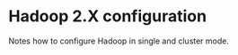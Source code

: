 Hadoop 2.X configuration 
=========================
Notes how to configure Hadoop in single and cluster mode.
